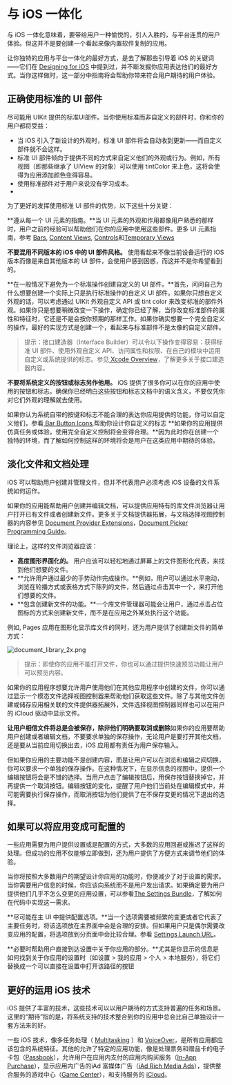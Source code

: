 # 与 iOS 一体化

与 iOS 一体化意味着，要带给用户一种愉悦的，引人入胜的，与平台连贯的用户体验。但这并不是要创建一个看起来像内置软件复制的应用。

让你独特的应用与平台一体化的最好方式，是去了解那些引导着 iOS 的关键词——它们在 [Designing for iOS](designing-for-ios.md) 中提到过，并不断发掘你应用表达他们的最好方式。当你这样做时，这一部分中指南将会帮助你带来符合用户期待的用户体验。

## 正确使用标准的 UI 部件

尽可能用 UIKit 提供的标准UI部件。当你使用标准而非自定义的部件时，你和你的用户都将受益：

- 当 iOS 引入了新设计的外观时，标准 UI 部件将会自动收到更新——而自定义部件就不会这样。
- 标准 UI 部件倾向于提供不同的方式来自定义他们的外观或行为。例如，所有视图（即那些继承了 UIView 的对象）可以使用 tintColor 来上色，这将会使得为应用添加颜色变得容易。
- 使用标准部件对于用户来说没有学习成本。
- 
为了更好的发挥使用标准 UI 部件的优势，以下这些十分关键：

**遵从每一个 UI 元素的指南。**当 UI 元素的外观和作用都像用户熟悉的那样时，用户之前的经验可以帮助他们在你的应用中使用这些部件。更多 UI 元素指南，参考 [Bars](bars.md), [Content Views](content-views.md), [Controls](controls.md)和[Temporary Views](temporary-views.md)

**不要混用不同版本的 iOS 中的 UI 部件风格。** 使用看起来不像当前设备运行的 iOS 版本而像是来自其他版本的 UI 部件，会使用户感到困惑，而这并不是你希望看到的。

**在一般情况下避免为一个标准操作创建自定义的 UI 部件。**首先，问问自己为什么想要创建一个实际上只是执行标准操作的自定义 UI  部件。如果你只想自定义外观的话，可以考虑通过 UIKit 外观自定义 API 或 tint color 来改变标准的部件外观。如果你只是想要稍微改变一下操作，确定你已经了解，当你改变标准部件的属性和特征时，它还是不是会按你预期的那样工作。如果你确实想要一个完全自定义的操作，最好的实现方式是创建一个，看起来与标准部件不是太像的自定义部件。

>提示：接口建造器（Interface Builder）可以令以下操作变得容易：获得标准 UI 部件、使用外观自定义 API、访问属性和权限、在自己的模块中运用自定义或系统提供的标志。参见[ Xcode Overview](https://developer.apple.com/library/ios/documentation/ToolsLanguages/Conceptual/Xcode_Overview/index.html#//apple_ref/doc/uid/TP40010215)，了解更多关于接口建造器内容。

**不要将系统定义的按钮或标志另作他用。** iOS 提供了很多你可以在你的应用中使用的按钮和标志。确保你已经明白这些按钮和标志文档中的语义含义，不要仅凭你对它们外观的理解就去使用。

如果你认为系统自带的按键和标志不能合理的表达你应用提供的功能，你可以自定义他们，参看[ Bar Button Icons](bar-button-icons.md),帮助你设计你自定义的标志
**如果你的应用提供仿真任务或体验，使用完全自定义控制将会变得合理。**因为此时你在创建一个独特的环境，而了解如何控制这样的环境将会是用户在这类应用中期待的体验。

## 淡化文件和文档处理

iOS 可以帮助用户创建并管理文件，但并不代表用户必须考虑 iOS 设备的文件系统如何运作。

如果你的应用能帮助用户创建并编辑文档，可以提供应用特有的库文件浏览器让用户打开已有文件或者创建新文件。更多关于文档提供器拓展，与文档选择视图控制器的内容参见 [Document Provider Extensions](https://developer.apple.com/library/ios/documentation/UserExperience/Conceptual/MobileHIG/AppExtensions.html#//apple_ref/doc/uid/TP40006556-CH67-SW5)，[Document Picker Programming Guide](https://developer.apple.com/library/ios/documentation/FileManagement/Conceptual/DocumentPickerProgrammingGuide/Introduction/Introduction.html#//apple_ref/doc/uid/TP40014451)。

理论上，这样的文件浏览器应该：

- **高度图形界面化的。** 用户应该可以轻松地通过屏幕上的文件图形化代表，来找到他们想要的文件。
- **允许用户通过最少的手势动作完成操作。**例如，用户可以通过水平拖动，浏览在轮播方式或表格方式下陈列的文件，然后通过点击其中一个，来打开他们想要的文件。
- **包含创建新文件的功能。**一个库文件管理器可能会让用户，通过点击占位图标的方式来创建新文件，而不是在应用之外某处执行这个功能。

例如, Pages 应用在图形化显示库文件的同时，还为用户提供了创建新文件的简单方式：

![document_library_2x.png](/images/document_library_2x.png)

>提示：即使你的应用不能打开文件，你也可以通过提供快速预览功能让用户可以预览内容。

如果你的应用程序想要允许用户使用他们在其他应用程序中创建的文件，你可以通过显示一个模态文件选择视图控制器来帮助他们获取这些文件。除了与其他文件创建或储存应用相关联的文件提供器拓展外，文件选择视图控制器同样也可以在用户的 iCloud 驱动中显示文件。

**让用户相信文件将总是会被保存，除非他们明确要取消或删除**如果你的应用要帮助用户创建或者编辑文档，不要要求单独的保存操作，无论用户是要打开其他文档，还是要从当前应用切换出去，iOS 应用都有责任为用户保存输入。

但如果你应用的主要功能不是创建内容，而是让用户可以在浏览和编辑之间切换，你可以要求一个单独的保存操作。在这种情况下，在显示信息的视图中，提供一个编辑按钮将会是不错的选择。当用户点击了编辑按钮后，用保存按钮替换掉它，并再提供一个取消按钮。编辑按钮的变化，提醒了用户他们当前处在编辑模式中，并可能需要执行保存操作，而取消按钮为他们提供了在不保存变更的情况下退出的选择。

## 如果可以将应用变成可配置的

一些应用需要为用户提供设置或是配置的方式，大多数的应用回避或推迟了这样的处理。但成功的应用不仅能够立即做到，还为用户提供了方便方式来调节他们的体验。

当你将按照大多数用户的期望设计你应用的功能时，你便减少了对于设置的需求。当你需要用户信息的时候，你应该向系统而不是用户发出请求。如果确定要为用户提供他们几乎不怎么变更的应用设置，可以参看[The Settings Bundle](https://developer.apple.com/library/ios/documentation/iPhone/Conceptual/iPhoneOSProgrammingGuide/Inter-AppCommunication/Inter-AppCommunication.html#//apple_ref/doc/uid/TP40007072-CH6-SW7)，了解如何在代码中实现这一需求。

**尽可能在主 UI 中提供配置选项。**当一个选项需要被频繁的变更或者它代表了主要任务时，将该选项放在主界面中会是合理的安排。但如果用户只是偶尔需要改变应用的配置，将选项放到分页面中会比较合理。参看 [Settings Launch URL](https://developer.apple.com/library/ios/documentation/UIKit/Reference/UIApplication_Class/index.html#//apple_ref/doc/constant_group/Settings_Launch_URL)。

**必要时帮助用户直接到达设置中关于你应用的部分。**尤其是你显示的信息是如何找到关于你应用的设置时（如设置 > 我的应用 > 个人 > 本地服务），将它们替换成一个可以直接在设置中打开该路径的按钮

## 更好的运用 iOS 技术

iOS 提供了丰富的技术，这些技术可以以用户期待的方式支持普遍的任务和场景。这里的“期待”指的是，将系统支持的技术整合到你的应用中总会比自己单独设计一套方法来的好。

一些 iOS 技术，像多任务处理（ [Multitasking](multitasking.md) ）和 [VoiceOver](voiceOver.md)，是所有应用都应该包含的系统特征。其他的允许了特定的应用功能，像是处理票务和赠品卡的电子卡包（[Passbook](passbook.md)），允许用户在应用内支付的应用内购买服务（[In-App Purchase](in-app-purchase)），显示应用内广告的iAd 富媒体广告（[iAd Rich Media Ads](iad-rich-media-ads.md)），提供整合服务的游戏中心（[Game Center](game-center.md)），和支持服务的 [iCloud](icloud.md)。


